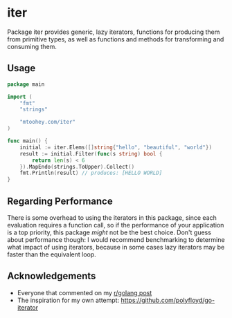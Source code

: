 # iter

Package iter provides generic, lazy iterators, functions for producing them from primitive types, as well as functions and methods for transforming and consuming them.

## Usage

<!-- `$ cat _demos/hello-world/main.go` as go -->
```go
package main

import (
	"fmt"
	"strings"

	"mtoohey.com/iter"
)

func main() {
	initial := iter.Elems([]string{"hello", "beautiful", "world"})
	result := initial.Filter(func(s string) bool {
		return len(s) < 6
	}).MapEndo(strings.ToUpper).Collect()
	fmt.Println(result) // produces: [HELLO WORLD]
}
```

## Regarding Performance

There is some overhead to using the iterators in this package, since each evaluation requires a function call, so if the performance of your application is a top priority, this package _might_ not be the best choice. Don't guess about performance though: I would recommend benchmarking to determine what impact of using iterators, because in some cases lazy iterators may be faster than the equivalent loop.

## Acknowledgements

- Everyone that commented on my [r/golang post](https://www.reddit.com/r/golang/comments/s13jlz/iter_generic_lazy_iterators_for_go_118/)
- The inspiration for my own attempt: <https://github.com/polyfloyd/go-iterator>
